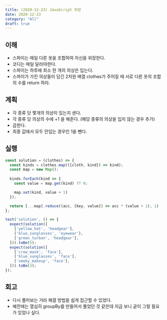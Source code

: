 ```yaml
---
title: (2020-12-23) JavaScript 위장
date: 2020-12-23
category: "All"
draft: true
---
```


## 이해

- 스파이는 매일 다른 옷을 조합하여 자신을 위장한다.
- 코디는 매일 달라야한다.
- 스파이는 하루에 최소 한 개의 의상은 입는다.
- 스파이가 가진 의상들이 담긴 2차원 배열 clothes가 주어질 때 서로 다른 옷의 조합의 수를 return 하라.

## 계획

- 각 종류 당 몇개의 의상이 있는지 센다.
- 각 종류 당 의상의 수에 +1 을 해준다. (해당 종류의 의상을 입지 않는 경우 추가)
- 곱한다.
- 최종 값에서 모두 안입는 경우인 1을 뺀다.

## 실행

```javascript
const solution = (clothes) => {
  const kinds = clothes.map(([cloth, kind]) => kind);
  const map = new Map();
  
  kinds.forEach(kind => {
    const value = map.get(kind) ?? 0;

    map.set(kind, value + 1)
  });

  return [...map].reduce((acc, [key, value]) => acc * (value + 1), 1) - 1;
};

test('solution', () => {
  expect(solution([
    ['yellow_hat', 'headgear'],
    ['blue_sunglasses', 'eyewear'],
    ['green_turban', 'headgear'],
  ])).toBe(5);
  expect(solution([
    ['crow_mask', 'face'],
    ['blue_sunglasses', 'face'],
    ['smoky_makeup', 'face'],
  ])).toBe(3);
});
```

## 회고

- 다시 풀어보는 거라 해결 방법을 쉽게 접근할 수 있었다.
- 예전에는 열심히 groupBy를 만들어서 풀었던 것 같은데 지금 보니 굳이 그럴 필요가 있었나 싶다.
